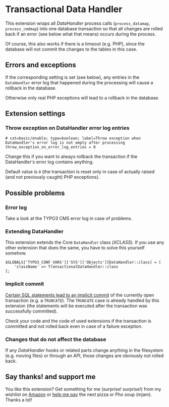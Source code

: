 # Transactional Data Handler

This extension wraps all _DataHandler_ process calls (`process_datamap`, `process_cmdmap`) into one database transaction so that all changes are rolled back if an error (see below what that means) occurs during the process.

Of course, this also works if there is a timeout (e.g. PHP), since the database will not commit the changes to the tables in this case.

## Errors and exceptions

If the corresponding setting is set (see below), any entries in the `DataHandler` error log that happened during the processing will cause a rollback in the database.

Otherwise only real PHP exceptions will lead to a rollback in the database.

## Extension settings

### Throw exception on DataHandler error log entries

    # cat=basic/enable; type=boolean; label=Throw exception when DataHandler's error log is not empty after processing
    throw_exception_on_error_log_entries = 0

Change this if you want to always rollback the transaction if the DataHandler's error log contains anything.

Default value is `0` (the transaction is reset only in case of actually raised (and not previously caught) PHP exceptions).

## Possible problems

### Error log

Take a look at the TYPO3 CMS error log in case of problems.

### Extending DataHandler

This extension extends the Core `DataHandler` class (_XCLASS_). If you use any other extension that does the same, you have to solve this yourself somehow.

    $GLOBALS['TYPO3_CONF_VARS']['SYS']['Objects'][DataHandler::class] = [
        'className' => TransactionalDataHandler::class
    ];

### Implicit commit

[Certain SQL statements lead to an implicit commit](https://dev.mysql.com/doc/refman/8.0/en/implicit-commit.html) of the currently open transaction (e.g. a `TRUNCATE`).
The `TRUNCATE` case is already handled by this extension (the statements will be executed after the transaction was successfully committed).

Check your code and the code of used extensions if the transaction is committed and not rolled back even in case of a failure exception.

### Changes that do not affect the database

If any _DataHandler_ hooks or related parts change anything in the filesystem (e.g. moving files) or through an API, those changes are obviously not rolled back.

## Say thanks! and support me

You like this extension? Get something for me (surprise! surprise!) from my wishlist on [Amazon](https://smile.amazon.de/hz/wishlist/ls/307SIOOD654GF/) or [help me pay](https://www.paypal.me/wazum) the next pizza or Pho soup (mjam). Thanks a lot!
